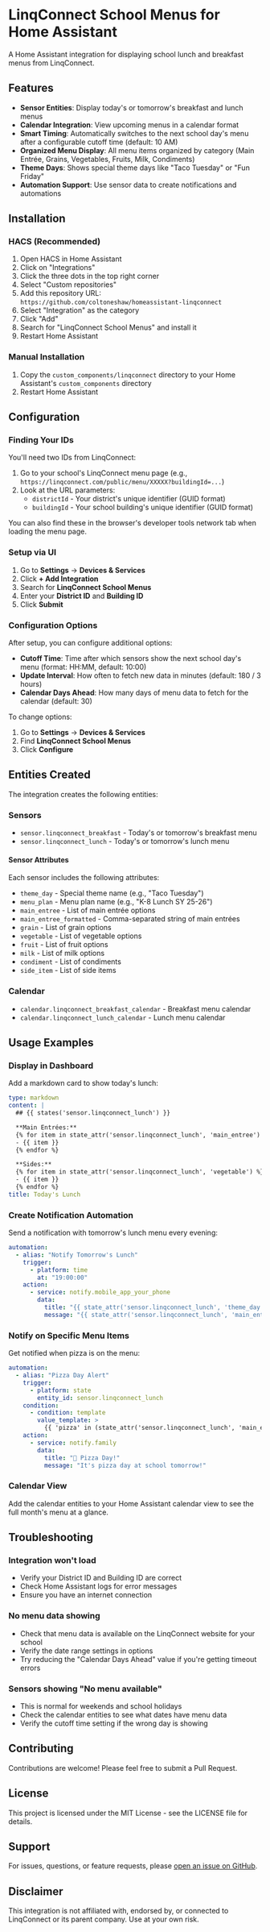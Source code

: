# LinqConnect School Menus for Home Assistant

A Home Assistant integration for displaying school lunch and breakfast menus from LinqConnect.

## Features

- **Sensor Entities**: Display today's or tomorrow's breakfast and lunch menus
- **Calendar Integration**: View upcoming menus in a calendar format
- **Smart Timing**: Automatically switches to the next school day's menu after a configurable cutoff time (default: 10 AM)
- **Organized Menu Display**: All menu items organized by category (Main Entrée, Grains, Vegetables, Fruits, Milk, Condiments)
- **Theme Days**: Shows special theme days like "Taco Tuesday" or "Fun Friday"
- **Automation Support**: Use sensor data to create notifications and automations

## Installation

### HACS (Recommended)

1. Open HACS in Home Assistant
2. Click on "Integrations"
3. Click the three dots in the top right corner
4. Select "Custom repositories"
5. Add this repository URL: `https://github.com/coltoneshaw/homeassistant-linqconnect`
6. Select "Integration" as the category
7. Click "Add"
8. Search for "LinqConnect School Menus" and install it
9. Restart Home Assistant

### Manual Installation

1. Copy the `custom_components/linqconnect` directory to your Home Assistant's `custom_components` directory
2. Restart Home Assistant

## Configuration

### Finding Your IDs

You'll need two IDs from LinqConnect:

1. Go to your school's LinqConnect menu page (e.g., `https://linqconnect.com/public/menu/XXXXX?buildingId=...`)
2. Look at the URL parameters:
   - `districtId` - Your district's unique identifier (GUID format)
   - `buildingId` - Your school building's unique identifier (GUID format)

You can also find these in the browser's developer tools network tab when loading the menu page.

### Setup via UI

1. Go to **Settings** → **Devices & Services**
2. Click **+ Add Integration**
3. Search for **LinqConnect School Menus**
4. Enter your **District ID** and **Building ID**
5. Click **Submit**

### Configuration Options

After setup, you can configure additional options:

- **Cutoff Time**: Time after which sensors show the next school day's menu (format: HH:MM, default: 10:00)
- **Update Interval**: How often to fetch new data in minutes (default: 180 / 3 hours)
- **Calendar Days Ahead**: How many days of menu data to fetch for the calendar (default: 30)

To change options:
1. Go to **Settings** → **Devices & Services**
2. Find **LinqConnect School Menus**
3. Click **Configure**

## Entities Created

The integration creates the following entities:

### Sensors

- `sensor.linqconnect_breakfast` - Today's or tomorrow's breakfast menu
- `sensor.linqconnect_lunch` - Today's or tomorrow's lunch menu

#### Sensor Attributes

Each sensor includes the following attributes:

- `theme_day` - Special theme name (e.g., "Taco Tuesday")
- `menu_plan` - Menu plan name (e.g., "K-8 Lunch SY 25-26")
- `main_entree` - List of main entrée options
- `main_entree_formatted` - Comma-separated string of main entrées
- `grain` - List of grain options
- `vegetable` - List of vegetable options
- `fruit` - List of fruit options
- `milk` - List of milk options
- `condiment` - List of condiments
- `side_item` - List of side items

### Calendar

- `calendar.linqconnect_breakfast_calendar` - Breakfast menu calendar
- `calendar.linqconnect_lunch_calendar` - Lunch menu calendar

## Usage Examples

### Display in Dashboard

Add a markdown card to show today's lunch:

```yaml
type: markdown
content: |
  ## {{ states('sensor.linqconnect_lunch') }}

  **Main Entrées:**
  {% for item in state_attr('sensor.linqconnect_lunch', 'main_entree') %}
  - {{ item }}
  {% endfor %}

  **Sides:**
  {% for item in state_attr('sensor.linqconnect_lunch', 'vegetable') %}
  - {{ item }}
  {% endfor %}
title: Today's Lunch
```

### Create Notification Automation

Send a notification with tomorrow's lunch menu every evening:

```yaml
automation:
  - alias: "Notify Tomorrow's Lunch"
    trigger:
      - platform: time
        at: "19:00:00"
    action:
      - service: notify.mobile_app_your_phone
        data:
          title: "{{ state_attr('sensor.linqconnect_lunch', 'theme_day') or 'Tomorrow\\'s Lunch' }}"
          message: "{{ state_attr('sensor.linqconnect_lunch', 'main_entree_formatted') }}"
```

### Notify on Specific Menu Items

Get notified when pizza is on the menu:

```yaml
automation:
  - alias: "Pizza Day Alert"
    trigger:
      - platform: state
        entity_id: sensor.linqconnect_lunch
    condition:
      - condition: template
        value_template: >
          {{ 'pizza' in (state_attr('sensor.linqconnect_lunch', 'main_entree_formatted') | lower) }}
    action:
      - service: notify.family
        data:
          title: "🍕 Pizza Day!"
          message: "It's pizza day at school tomorrow!"
```

### Calendar View

Add the calendar entities to your Home Assistant calendar view to see the full month's menu at a glance.

## Troubleshooting

### Integration won't load

- Verify your District ID and Building ID are correct
- Check Home Assistant logs for error messages
- Ensure you have an internet connection

### No menu data showing

- Check that menu data is available on the LinqConnect website for your school
- Verify the date range settings in options
- Try reducing the "Calendar Days Ahead" value if you're getting timeout errors

### Sensors showing "No menu available"

- This is normal for weekends and school holidays
- Check the calendar entities to see what dates have menu data
- Verify the cutoff time setting if the wrong day is showing

## Contributing

Contributions are welcome! Please feel free to submit a Pull Request.

## License

This project is licensed under the MIT License - see the LICENSE file for details.

## Support

For issues, questions, or feature requests, please [open an issue on GitHub](https://github.com/coltoneshaw/homeassistant-linqconnect/issues).

## Disclaimer

This integration is not affiliated with, endorsed by, or connected to LinqConnect or its parent company. Use at your own risk.
